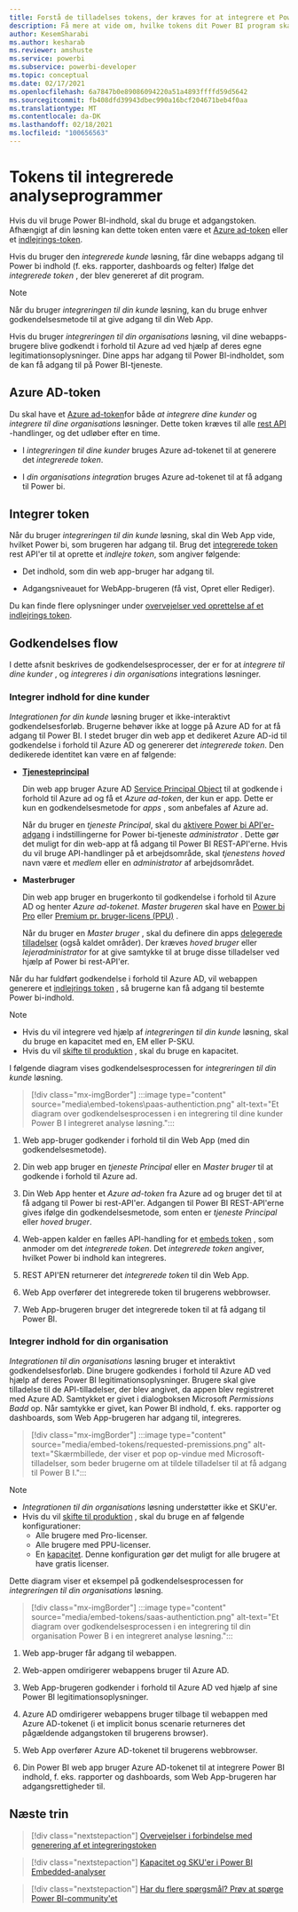 ```yaml
---
title: Forstå de tilladelses tokens, der kræves for at integrere et Power BI program
description: Få mere at vide om, hvilke tokens dit Power BI program skal godkende i forhold til Azure og Power BI-tjeneste.
author: KesemSharabi
ms.author: kesharab
ms.reviewer: amshuste
ms.service: powerbi
ms.subservice: powerbi-developer
ms.topic: conceptual
ms.date: 02/17/2021
ms.openlocfilehash: 6a7847b0e89086094220a51a4893ffffd59d5642
ms.sourcegitcommit: fb408dfd39943dbec990a16bcf204671beb4f0aa
ms.translationtype: MT
ms.contentlocale: da-DK
ms.lasthandoff: 02/18/2021
ms.locfileid: "100656563"
---
```

# <a name="embedded-analytics-application-tokens"></a>Tokens til integrerede analyseprogrammer

Hvis du vil bruge Power BI-indhold, skal du bruge et adgangstoken. Afhængigt af din løsning kan dette token enten være et [Azure ad-token](#azure-ad-token) eller et [indlejrings-token](#embed-token).

Hvis du bruger den *integrerede kunde* løsning, får dine webapps adgang til Power bi indhold (f. eks. rapporter, dashboards og felter) Ifølge det *integrerede token* , der blev genereret af dit program.

>[!NOTE]
>Når du bruger *integreringen til din kunde* løsning, kan du bruge enhver godkendelsesmetode til at give adgang til din Web App.

Hvis du bruger *integreringen til din organisations* løsning, vil dine webapps-brugere blive godkendt i forhold til Azure ad ved hjælp af deres egne legitimationsoplysninger. Dine apps har adgang til Power BI-indholdet, som de kan få adgang til på Power BI-tjeneste.

## <a name="azure-ad-token"></a>Azure AD-token

Du skal have et [Azure ad-token](#azure-ad-token)for både *at integrere dine kunder* og *integrere til dine organisations* løsninger. Dette token kræves til alle [rest API](/rest/api/power-bi/) -handlinger, og det udløber efter en time.

* I *integreringen til dine kunder* bruges Azure ad-tokenet til at generere det *integrerede token*.

* I *din organisations integration* bruges Azure ad-tokenet til at få adgang til Power bi.

## <a name="embed-token"></a>Integrer token

Når du bruger *integreringen til din kunde* løsning, skal din Web App vide, hvilket Power bi, som brugeren har adgang til. Brug det [integrerede token](/rest/api/power-bi/embedtoken) rest API'er til at oprette et *indlejre token*, som angiver følgende:

* Det indhold, som din web app-bruger har adgang til.

* Adgangsniveauet for WebApp-brugeren (få vist, Opret eller Rediger).

Du kan finde flere oplysninger under [overvejelser ved oprettelse af et indlejrings token](generate-embed-token.md).

## <a name="authentication-flows"></a>Godkendelses flow

I dette afsnit beskrives de godkendelsesprocesser, der er for at *integrere til dine kunder* , og *integreres i din organisations* integrations løsninger.

### <a name="embed-for-your-customers"></a>Integrer indhold for dine kunder

*Integrationen for din kunde* løsning bruger et ikke-interaktivt godkendelsesforløb. Brugerne behøver ikke at logge på Azure AD for at få adgang til Power BI. I stedet bruger din web app et dedikeret Azure AD-id til godkendelse i forhold til Azure AD og genererer det *integrerede token*. Den dedikerede identitet kan være en af følgende:

* **[Tjenesteprincipal](embed-service-principal.md)**

    Din web app bruger Azure AD [Service Principal Object](/azure/active-directory/develop/app-objects-and-service-principals#service-principal-object) til at godkende i forhold til Azure ad og få et *Azure ad-token*, der kun er app. Dette er kun en godkendelsesmetode for *apps* , som anbefales af Azure ad.

    Når du bruger en *tjeneste Principal*, skal du [aktivere Power bi API'er-adgang](embed-sample-for-customers.md#step-6---service-principal-api-access) i indstillingerne for Power bi-tjeneste *administrator* . Dette gør det muligt for din web-app at få adgang til Power BI REST-API'erne. Hvis du vil bruge API-handlinger på et arbejdsområde, skal *tjenestens hoved* navn være et *medlem* eller en *administrator* af arbejdsområdet.

* **Masterbruger**

    Din web app bruger en brugerkonto til godkendelse i forhold til Azure AD og henter *Azure ad-tokenet*. *Master brugeren* skal have en [Power bi Pro](/power-bi/admin/service-admin-purchasing-power-bi-pro) eller [Premium pr. bruger-licens (PPU)](/power-bi/admin/service-premium-per-user-faq) .

    Når du bruger en *Master bruger* , skal du definere din apps [delegerede tilladelser](/azure/active-directory/develop/v2-permissions-and-consent) (også kaldet områder). Der kræves *hoved bruger* eller *lejeradministrator* for at give samtykke til at bruge disse tilladelser ved hjælp af Power bi rest-API'er.

Når du har fuldført godkendelse i forhold til Azure AD, vil webappen generere et [indlejrings token](/rest/api/power-bi/embedtoken) , så brugerne kan få adgang til bestemte Power bi-indhold.

>[!NOTE]
>* Hvis du vil integrere ved hjælp af *integreringen til din kunde* løsning, skal du bruge en kapacitet med en, EM eller P-SKU.
>* Hvis du vil [skifte til produktion](move-to-production.md) , skal du bruge en kapacitet.

I følgende diagram vises godkendelsesprocessen for *integreringen til din kunde* løsning.

>[!div class="mx-imgBorder"]
>:::image type="content" source="media\embed-tokens\paas-authentiction.png" alt-text="Et diagram over godkendelsesprocessen i en integrering til dine kunder Power B I integreret analyse løsning.":::

1. Web app-bruger godkender i forhold til din Web App (med din godkendelsesmetode).

2. Din web app bruger en *tjeneste Principal* eller en *Master bruger* til at godkende i forhold til Azure ad.

3. Din Web App henter et *Azure ad-token* fra Azure ad og bruger det til at få adgang til Power bi rest-API'er. Adgangen til Power BI REST-API'erne gives ifølge din godkendelsesmetode, som enten er *tjeneste Principal* eller *hoved bruger*.

4. Web-appen kalder en fælles API-handling for et [embeds token](/rest/api/power-bi/embedtoken) , som anmoder om det *integrerede token*. Det *integrerede token* angiver, hvilket Power bi indhold kan integreres.

5. REST API'EN returnerer det *integrerede token* til din Web App.

6. Web App overfører det integrerede token til brugerens webbrowser.

7. Web App-brugeren bruger det integrerede token til at få adgang til Power BI.

### <a name="embed-for-your-organization"></a>Integrer indhold for din organisation

*Integrationen til din organisations* løsning bruger et interaktivt godkendelsesforløb. Dine brugere godkendes i forhold til Azure AD ved hjælp af deres Power BI legitimationsoplysninger. Brugere skal give tilladelse til de API-tilladelser, der blev angivet, da appen blev registreret med Azure AD. Samtykket er givet i dialogboksen Microsoft *Permissions Badd* op. Når samtykke er givet, kan Power BI indhold, f. eks. rapporter og dashboards, som Web App-brugeren har adgang til, integreres.

>[!div class="mx-imgBorder"]
>:::image type="content" source="media/embed-tokens/requested-premissions.png" alt-text="Skærmbillede, der viser et pop op-vindue med Microsoft-tilladelser, som beder brugerne om at tildele tilladelser til at få adgang til Power B I.":::

>[!NOTE]
>* *Integrationen til din organisations* løsning understøtter ikke et SKU'er.
>* Hvis du vil [skifte til produktion](move-to-production.md) , skal du bruge en af følgende konfigurationer:
>    * Alle brugere med Pro-licenser.
>    * Alle brugere med PPU-licenser.
>    * En [kapacitet](embedded-capacity.md). Denne konfiguration gør det muligt for alle brugere at have gratis licenser.

Dette diagram viser et eksempel på godkendelsesprocessen for *integreringen til din organisations* løsning.

>[!div class="mx-imgBorder"]
>:::image type="content" source="media/embed-tokens/saas-authentiction.png" alt-text="Et diagram over godkendelsesprocessen i en integrering til din organisation Power B i en integreret analyse løsning.":::

1. Web app-bruger får adgang til webappen.

2. Web-appen omdirigerer webappens bruger til Azure AD.

3. Web App-brugeren godkender i forhold til Azure AD ved hjælp af sine Power BI legitimationsoplysninger.

4. Azure AD omdirigerer webappens bruger tilbage til webappen med Azure AD-tokenet (i et implicit bonus scenarie returneres det pågældende adgangstoken til brugerens browser).

5. Web App overfører Azure AD-tokenet til brugerens webbrowser.

6. Din Power BI web app bruger Azure AD-tokenet til at integrere Power BI indhold, f. eks. rapporter og dashboards, som Web App-brugeren har adgangsrettigheder til.

## <a name="next-steps"></a>Næste trin

>[!div class="nextstepaction"]
>[Overvejelser i forbindelse med generering af et integreringstoken](generate-embed-token.md)

>[!div class="nextstepaction"]
>[Kapacitet og SKU'er i Power BI Embedded-analyser](embedded-capacity.md)

>[!div class="nextstepaction"]
>[Har du flere spørgsmål? Prøv at spørge Power BI-community'et](https://community.powerbi.com/)